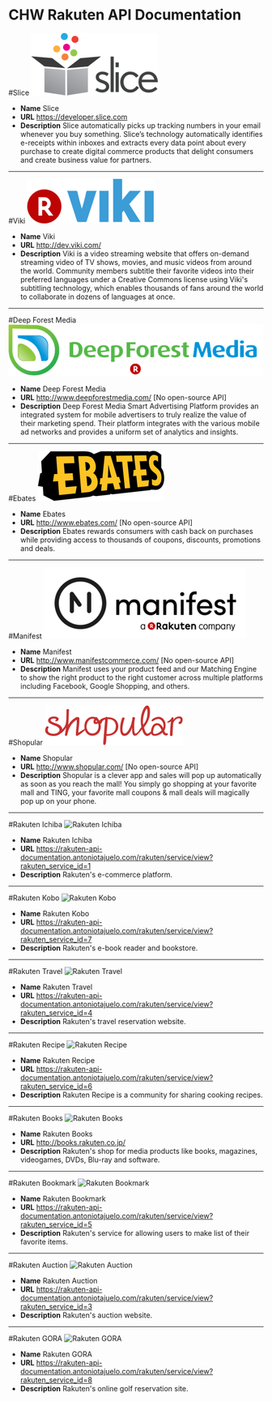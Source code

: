 # CHW Rakuten API Documentation

#Slice
![Slice](/images/slice-logo.png)
* **Name** Slice
* **URL** https://developer.slice.com
* **Description** Slice automatically picks up tracking numbers in your email whenever you buy something. Slice’s technology automatically identifies e-receipts within inboxes and extracts every data point about every purchase to create digital commerce products that delight consumers and create business value for partners.

---

#Viki
![Viki](/images/viki-logo.png)
* **Name** Viki
* **URL** http://dev.viki.com/
* **Description** Viki is a video streaming website that offers on-demand streaming video of TV shows, movies, and music videos from around the world. Community members subtitle their favorite videos into their preferred languages under a Creative Commons license using Viki's subtitling technology, which enables thousands of fans around the world to collaborate in dozens of languages at once.

---

#Deep Forest Media
![Deep Forest Media](/images/deepforestmedia-logo.png)
* **Name** Deep Forest Media
* **URL** http://www.deepforestmedia.com/ [No open-source API]
* **Description** Deep Forest Media Smart Advertising Platform provides an integrated system for mobile advertisers to truly realize the value of their marketing spend. Their platform integrates with the various mobile ad networks and provides a uniform set of analytics and insights. 

---

#Ebates
![Ebates](/images/ebates-logo.png)
* **Name** Ebates
* **URL** http://www.ebates.com/ [No open-source API]
* **Description** Ebates rewards consumers with cash back on purchases while providing access to thousands of coupons, discounts, promotions and deals.

---

#Manifest 
![Manifest](/images/manifest-logo.png)
* **Name** Manifest
* **URL** http://www.manifestcommerce.com/ [No open-source API]
* **Description** Manifest uses your product feed and our Matching Engine to show the right product to the right customer across multiple platforms including Facebook, Google Shopping, and others.

---

#Shopular
![Shopular](/images/shopular-logo.png)
* **Name** Shopular
* **URL** http://www.shopular.com/ [No open-source API]
* **Description** Shopular is a clever app and sales will pop up automatically as soon as you reach the mall! You simply go shopping at your favorite mall and TING, your favorite mall coupons & mall deals will magically pop up on your phone.

---

#Rakuten Ichiba
![Rakuten Ichiba](https://media.antoniotajuelo.com/rakuten/service/logo/rakuten-ichiba.png)
* **Name** Rakuten Ichiba
* **URL** https://rakuten-api-documentation.antoniotajuelo.com/rakuten/service/view?rakuten_service_id=1
* **Description** Rakuten's e-commerce platform.

---

#Rakuten Kobo
![Rakuten Kobo](https://media.antoniotajuelo.com/rakuten/service/logo/kobo.png)
* **Name** Rakuten Kobo
* **URL** https://rakuten-api-documentation.antoniotajuelo.com/rakuten/service/view?rakuten_service_id=7
* **Description** Rakuten's e-book reader and bookstore.

---

#Rakuten Travel
![Rakuten Travel](https://media.antoniotajuelo.com/rakuten/service/logo/rakuten-travel.png)
* **Name** Rakuten Travel
* **URL** https://rakuten-api-documentation.antoniotajuelo.com/rakuten/service/view?rakuten_service_id=4
* **Description** Rakuten's travel reservation website.

---

#Rakuten Recipe
![Rakuten Recipe](https://media.antoniotajuelo.com/rakuten/service/logo/rakuten-recipes.png)
* **Name** Rakuten Recipe
* **URL** https://rakuten-api-documentation.antoniotajuelo.com/rakuten/service/view?rakuten_service_id=6
* **Description** Rakuten Recipe is a community for sharing cooking recipes.

---

#Rakuten Books
![Rakuten Books](https://media.antoniotajuelo.com/rakuten/service/logo/rakuten-ichiba.png)
* **Name** Rakuten Books
* **URL** http://books.rakuten.co.jp/
* **Description** Rakuten's shop for media products like books, magazines, videogames, DVDs, Blu-ray and software.

---

#Rakuten Bookmark
![Rakuten Bookmark](https://media.antoniotajuelo.com/rakuten/service/logo/rakuten-ichiba.png)
* **Name** Rakuten Bookmark
* **URL** https://rakuten-api-documentation.antoniotajuelo.com/rakuten/service/view?rakuten_service_id=5
* **Description** Rakuten's service for allowing users to make list of their favorite items.

---

#Rakuten Auction
![Rakuten Auction](https://media.antoniotajuelo.com/rakuten/service/logo/rakuten-auctions.png)
* **Name** Rakuten Auction
* **URL** https://rakuten-api-documentation.antoniotajuelo.com/rakuten/service/view?rakuten_service_id=3
* **Description** Rakuten's auction website.

---

#Rakuten GORA
![Rakuten GORA](https://media.antoniotajuelo.com/rakuten/service/logo/rakuten-gora.png)
* **Name** Rakuten GORA
* **URL** https://rakuten-api-documentation.antoniotajuelo.com/rakuten/service/view?rakuten_service_id=8
* **Description** Rakuten's online golf reservation site.

